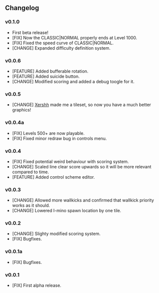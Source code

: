 ## Changelog

### v0.1.0
  * First beta release!
  * [FIX] Now the CLASSIC|NORMAL properly ends at Level 1000.
  * [FIX] Fixed the speed curve of CLASSIC|NORMAL.
  * [CHANGE] Expanded difficulty definition system.

### v0.0.6
  * [FEATURE] Added bufferable rotation.
  * [FEATURE] Added suicide button.
  * [CHANGE] Modified scoring and added a debug toogle for it.

### v0.0.5
  * [CHANGE] [Xershh](http://steamcommunity.com/id/xershh/) made me a tileset, so now you have a much better graphics!

### v0.0.4a
  * [FIX] Levels 500+ are now playable.
  * [FIX] Fixed minor redraw bug in controls menu.

### v0.0.4
  * [FIX] Fixed potential weird behaviour with scoring system.
  * [CHANGE] Scaled line clear score upwards so it will be more relevant compared to time.
  * [FEATURE] Added control scheme editor.

### v0.0.3
  * [CHANGE] Allowed more wallkicks and confirmed that wallkick priority works as it should.
  * [CHANGE] Lowered I-mino spawn location by one tile.

### v0.0.2
  * [CHANGE] Slighty modified scoring system.
  * [FIX] Bugfixes.

### v0.0.1a
  * [FIX] Bugfixes.

### v0.0.1
  * [FIX] First alpha release.
